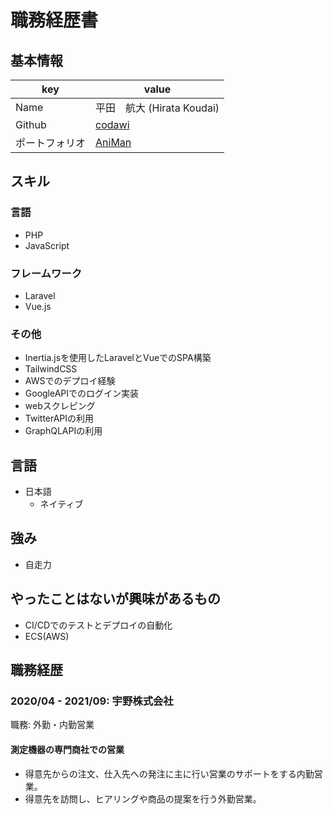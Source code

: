 # 職務経歴書

## 基本情報

|key|value|
|---|-----|
|Name|平田　航大 (Hirata Koudai)|
|Github|[codawi](https://github.com/codawi)|
|ポートフォリオ|[AniMan](https://animan-am.com)|

## スキル

### 言語

- PHP
- JavaScript

### フレームワーク

- Laravel
- Vue.js

### その他

- Inertia.jsを使用したLaravelとVueでのSPA構築
- TailwindCSS
- AWSでのデプロイ経験
- GoogleAPIでのログイン実装
- webスクレピング
- TwitterAPIの利用
- GraphQLAPIの利用

## 言語

- 日本語
  - ネイティブ

## 強み

- 自走力

## やったことはないが興味があるもの

- CI/CDでのテストとデプロイの自動化
- ECS(AWS)

## 職務経歴

### 2020/04 - 2021/09: 宇野株式会社

職務: 外勤・内勤営業

#### 測定機器の専門商社での営業

- 得意先からの注文、仕入先への発注に主に行い営業のサポートをする内勤営業。
- 得意先を訪問し、ヒアリングや商品の提案を行う外勤営業。
